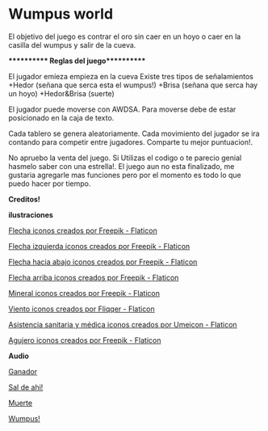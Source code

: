# Wumpus world
El objetivo del juego es contrar el oro sin caer en un hoyo o 
caer en la casilla del wumpus y salir de la cueva.

<b>********** Reglas del juego**********</b>

El jugador emíeza empieza en la cueva
Existe tres tipos de señalamientos
+Hedor (señana que serca esta el wumpus!)
+Brisa (señana que serca hay un hoyo)
+Hedor&Brisa (suerte)

El jugador puede moverse con AWDSA. Para moverse debe de estar posicionado en la caja de texto.

Cada tablero se genera aleatoriamente.
Cada movimiento del jugador se ira contando para competir entre jugadores.
Comparte tu mejor puntuacion!. 

No apruebo la venta del juego.
Si Utilizas el codigo o te parecio genial hasmelo saber con una estrella!.
El juego aun no esta finalizado, me gustaria agregarle mas funciones pero por el momento es todo lo que puedo hacer por tiempo.
 
<b>Creditos!</b>

<b>ilustraciones</b>

<a href="https://www.flaticon.es/iconos-gratis/flecha" title="flecha iconos">Flecha iconos creados por Freepik - Flaticon</a>

<a href="https://www.flaticon.es/iconos-gratis/flecha-izquierda" title="flecha izquierda iconos">Flecha izquierda iconos creados por Freepik - Flaticon</a>

<a href="https://www.flaticon.es/iconos-gratis/flecha-hacia-abajo" title="flecha hacia abajo iconos">Flecha hacia abajo iconos creados por Freepik - Flaticon</a>

<a href="https://www.flaticon.es/iconos-gratis/flecha-arriba" title="flecha arriba iconos">Flecha arriba iconos creados por Freepik - Flaticon</a>

<a href="https://www.flaticon.es/iconos-gratis/mineral" title="mineral iconos">Mineral iconos creados por Freepik - Flaticon</a>

<a href="https://www.flaticon.es/iconos-gratis/viento" title="viento iconos">Viento iconos creados por Fliqqer - Flaticon</a>

<a href="https://www.flaticon.es/iconos-gratis/asistencia-sanitaria-y-medica" title="asistencia sanitaria y médica iconos">Asistencia sanitaria y médica iconos creados por Umeicon - Flaticon</a>

<a href="https://www.flaticon.es/iconos-gratis/agujero" title="agujero iconos">Agujero iconos creados por Freepik - Flaticon</a>

<b>Audio</b>

<a href="https://www.youtube.com/watch?v=7wfvXCVgPPA&ab_channel=JOSEYAMILGARCIAALICEA" title="Ganador">Ganador</a>

<a href="https://www.youtube.com/watch?v=_hwsHtfGzGw&list=PLA5DyRDOh7WQx7WUMo_vUZTZJolxneHpE&index=54&ab_channel=JaimeBallesteros" >Sal de ahi!</a>

<a href="https://www.youtube.com/watch?v=j_nV2jcTFvA&ab_channel=NebulousState" >Muerte</a>

<a href="https://www.youtube.com/watch?v=iCmWBawuLjY&ab_channel=BancodeSonidos" >Wumpus!</a>
